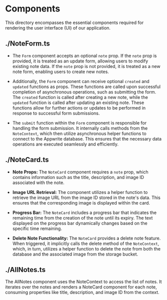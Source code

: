 # Components

This directory encompasses the essential components required for rendering the user interface (UI) of our application.

## ./NoteForm.ts

-   The `Form` component accepts an optional `note` prop. If the `note` prop is provided, it is treated as an update form, allowing users to modify existing note data. If the `note` prop is not provided, it is treated as a new note form, enabling users to create new notes.

-   Additionally, the `Form` component can receive optional `created` and `updated` functions as props. These functions are called upon successful completion of asynchronous operations, such as submitting the form. The `created` function is called after creating a new note, while the `updated` function is called after updating an existing note. These functions allow for further actions or updates to be performed in response to successful form submissions.

-   The `submit` function within the `Form` component is responsible for handling the form submission. It internally calls methods from the `NoteContext`, which then utilize asynchronous helper functions to connect to the Appwrite database. This ensures that the necessary data operations are executed seamlessly and efficiently.

## ./NoteCard.ts

-   **Note Props:** The `NoteCard` component requires a `note` prop, which contains information such as the title, description, and image ID associated with the note.

-   **Image URL Retrieval:** The component utilizes a helper function to retrieve the image URL from the image ID stored in the note's data. This ensures that the corresponding image is displayed within the card.

-   **Progress Bar:** The `NoteCard` includes a progress bar that indicates the remaining time from the creation of the note until its expiry. The text displayed on the progress bar dynamically changes based on the specific time remaining.

-   **Delete Note Functionality:** The `NoteCard` provides a delete note feature. When triggered, it implicitly calls the delete method of the `NoteContext`, which, in turn, utilizes a helper function to delete the note from both the database and the associated image from the storage bucket.

## ./AllNotes.ts

The AllNotes component uses the NoteContext to access the list of notes. It iterates over the notes and renders a NoteCard component for each note, consuming properties like title, description, and image ID from the context.

